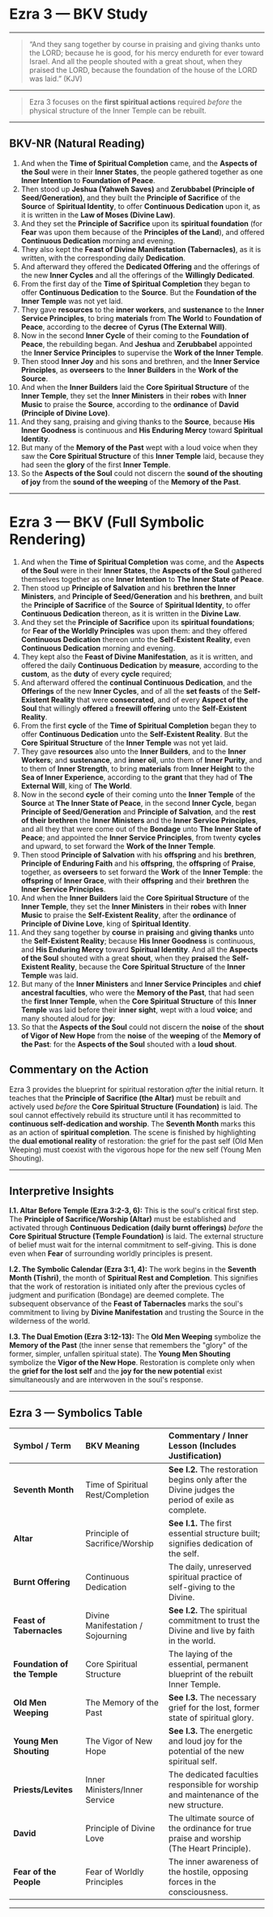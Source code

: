 # Ezra 3 — BKV Study


---
> “And they sang together by course in praising and giving thanks unto the LORD; because he is good, for his mercy endureth for ever toward Israel. And all the people shouted with a great shout, when they praised the LORD, because the foundation of the house of the LORD was laid.” (KJV)

---

>Ezra 3 focuses on the **first spiritual actions** required *before* the physical structure of the Inner Temple can be rebuilt.

---

## BKV-NR (Natural Reading)

1. And when the **Time of Spiritual Completion** came, and the **Aspects of the Soul** were in their **Inner States**, the people gathered together as one **Inner Intention** to **Foundation of Peace**.
2. Then stood up **Jeshua (Yahweh Saves)** and **Zerubbabel (Principle of Seed/Generation)**, and they built the **Principle of Sacrifice** of the **Source** of **Spiritual Identity**, to offer **Continuous Dedication** upon it, as it is written in the **Law of Moses (Divine Law)**.
3. And they set the **Principle of Sacrifice** upon its **spiritual foundation** (for **Fear** was upon them because of the **Principles of the Land**), and offered **Continuous Dedication** morning and evening.
4. They also kept the **Feast of Divine Manifestation (Tabernacles)**, as it is written, with the corresponding daily **Dedication**.
5. And afterward they offered the **Dedicated Offering** and the offerings of the new **Inner Cycles** and all the offerings of the **Willingly Dedicated**.
6. From the first day of the **Time of Spiritual Completion** they began to offer **Continuous Dedication** to the **Source**. But the **Foundation of the Inner Temple** was not yet laid.
7. They gave **resources** to the **inner workers**, and **sustenance** to the **Inner Service Principles**, to bring **materials** from **The World** to **Foundation of Peace**, according to the **decree** of **Cyrus (The External Will)**.
8. Now in the second **Inner Cycle** of their coming to the **Foundation of Peace**, the rebuilding began. And **Jeshua** and **Zerubbabel** appointed the **Inner Service Principles** to supervise the **Work of the Inner Temple**.
9. Then stood **Inner Joy** and his sons and brethren, and the **Inner Service Principles**, as **overseers** to the **Inner Builders** in the **Work of the Source**.
10. And when the **Inner Builders** laid the **Core Spiritual Structure** of the **Inner Temple**, they set the **Inner Ministers** in their **robes** with **Inner Music** to praise the **Source**, according to the **ordinance** of **David (Principle of Divine Love)**.
11. And they sang, praising and giving thanks to the **Source**, because **His Inner Goodness** is continuous and **His Enduring Mercy** toward **Spiritual Identity**.
12. But many of the **Memory of the Past** wept with a loud voice when they saw the **Core Spiritual Structure** of this **Inner Temple** laid, because they had seen the **glory** of the first **Inner Temple**.
13. So the **Aspects of the Soul** could not discern the **sound of the shouting of joy** from the **sound of the weeping** of the **Memory of the Past**.

---


# Ezra 3 — BKV (Full Symbolic Rendering)

1.  And when the **Time of Spiritual Completion** was come, and the **Aspects of the Soul** were in their **Inner States**, the **Aspects of the Soul** gathered themselves together as one **Inner Intention** to **The Inner State of Peace**.
2.  Then stood up **Principle of Salvation** and his **brethren the Inner Ministers**, and **Principle of Seed/Generation** and his **brethren**, and built the **Principle of Sacrifice** of the **Source** of **Spiritual Identity**, to offer **Continuous Dedication** thereon, as it is written in the **Divine Law**.
3.  And they set the **Principle of Sacrifice** upon its **spiritual foundations**; for **Fear of the Worldly Principles** was upon them: and they offered **Continuous Dedication** thereon unto the **Self-Existent Reality**, even **Continuous Dedication** morning and evening.
4.  They kept also the **Feast of Divine Manifestation**, as it is written, and offered the daily **Continuous Dedication** by **measure**, according to the **custom**, as the **duty** of every **cycle** required;
5.  And afterward offered the **continual Continuous Dedication**, and the **Offerings** of the new **Inner Cycles**, and of all the **set feasts** of the **Self-Existent Reality** that were **consecrated**, and of every **Aspect of the Soul** that willingly **offered** a **freewill offering** unto the **Self-Existent Reality**.
6.  From the first **cycle** of the **Time of Spiritual Completion** began they to offer **Continuous Dedication** unto the **Self-Existent Reality**. But the **Core Spiritual Structure** of the **Inner Temple** was not yet laid.
7.  They gave **resources** also unto the **Inner Builders**, and to the **Inner Workers**; and **sustenance**, and **inner oil**, unto them of **Inner Purity**, and to them of **Inner Strength**, to bring **materials** from **Inner Height** to the **Sea of Inner Experience**, according to the **grant** that they had of **The External Will**, king of **The World**.
8.  Now in the second **cycle** of their coming unto the **Inner Temple** of the **Source** at **The Inner State of Peace**, in the second **Inner Cycle**, began **Principle of Seed/Generation** and **Principle of Salvation**, and the **rest of their brethren** the **Inner Ministers** and the **Inner Service Principles**, and all they that were come out of the **Bondage** unto **The Inner State of Peace**; and appointed the **Inner Service Principles**, from twenty **cycles** and upward, to set forward the **Work of the Inner Temple**.
9.  Then stood **Principle of Salvation** with his **offspring** and his **brethren**, **Principle of Enduring Faith** and his **offspring**, the **offspring** of **Praise**, together, as **overseers** to set forward the **Work** of the **Inner Temple**: the **offspring** of **Inner Grace**, with their **offspring** and their **brethren** the **Inner Service Principles**.
10. And when the **Inner Builders** laid the **Core Spiritual Structure** of the **Inner Temple**, they set the **Inner Ministers** in their **robes** with **Inner Music** to praise the **Self-Existent Reality**, after the **ordinance** of **Principle of Divine Love**, king of **Spiritual Identity**.
11. And they sang together by **course** in **praising** and **giving thanks** unto the **Self-Existent Reality**; because **His Inner Goodness** is continuous, and **His Enduring Mercy** toward **Spiritual Identity**. And all the **Aspects of the Soul** shouted with a great **shout**, when they **praised** the **Self-Existent Reality**, because the **Core Spiritual Structure** of the **Inner Temple** was laid.
12. But many of the **Inner Ministers** and **Inner Service Principles** and **chief ancestral faculties**, who were the **Memory of the Past**, that had seen the **first Inner Temple**, when the **Core Spiritual Structure** of this **Inner Temple** was laid before their **inner sight**, wept with a loud **voice**; and many shouted aloud for **joy**:
13. So that the **Aspects of the Soul** could not discern the **noise** of the **shout of Vigor of New Hope** from the **noise** of the **weeping** of the **Memory of the Past**: for the **Aspects of the Soul** shouted with a **loud shout**.


## Commentary on the Action

Ezra 3 provides the blueprint for spiritual restoration *after* the initial return. It teaches that the **Principle of Sacrifice (the Altar)** must be rebuilt and actively used *before* the **Core Spiritual Structure (Foundation)** is laid. The soul cannot effectively rebuild its structure until it has recommitted to **continuous self-dedication and worship**. The **Seventh Month** marks this as an action of **spiritual completion**. The scene is finished by highlighting the **dual emotional reality** of restoration: the grief for the past self (Old Men Weeping) must coexist with the vigorous hope for the new self (Young Men Shouting).


---

## Interpretive Insights

**I.1. Altar Before Temple (Ezra 3:2-3, 6):** This is the soul's critical first step. The **Principle of Sacrifice/Worship (Altar)** must be established and activated through **Continuous Dedication (daily burnt offerings)** *before* the **Core Spiritual Structure (Temple Foundation)** is laid. The external structure of belief must wait for the internal commitment to self-giving. This is done even when **Fear** of surrounding worldly principles is present.

**I.2. The Symbolic Calendar (Ezra 3:1, 4):** The work begins in the **Seventh Month (Tishri)**, the month of **Spiritual Rest and Completion**. This signifies that the work of restoration is initiated only after the previous cycles of judgment and purification (Bondage) are deemed complete. The subsequent observance of the **Feast of Tabernacles** marks the soul's commitment to living by **Divine Manifestation** and trusting the Source in the wilderness of the world.

**I.3. The Dual Emotion (Ezra 3:12-13):** The **Old Men Weeping** symbolize the **Memory of the Past** (the inner sense that remembers the "glory" of the former, simpler, unfallen spiritual state). The **Young Men Shouting** symbolize the **Vigor of the New Hope**. Restoration is complete only when the **grief for the lost self** and the **joy for the new potential** exist simultaneously and are interwoven in the soul's response.

---

## Ezra 3 — Symbolics Table

| Symbol / Term | BKV Meaning | Commentary / Inner Lesson (Includes Justification) |
| :--- | :--- | :--- |
| **Seventh Month** | Time of Spiritual Rest/Completion | **See I.2.** The restoration begins only after the Divine judges the period of exile as complete. |
| **Altar** | Principle of Sacrifice/Worship | **See I.1.** The first essential structure built; signifies dedication of the self. |
| **Burnt Offering** | Continuous Dedication | The daily, unreserved spiritual practice of self-giving to the Divine. |
| **Feast of Tabernacles** | Divine Manifestation / Sojourning | **See I.2.** The spiritual commitment to trust the Divine and live by faith in the world. |
| **Foundation of the Temple** | Core Spiritual Structure | The laying of the essential, permanent blueprint of the rebuilt Inner Temple. |
| **Old Men Weeping** | The Memory of the Past | **See I.3.** The necessary grief for the lost, former state of spiritual glory. |
| **Young Men Shouting** | The Vigor of New Hope | **See I.3.** The energetic and loud joy for the potential of the new spiritual self. |
| **Priests/Levites** | Inner Ministers/Inner Service | The dedicated faculties responsible for worship and maintenance of the new structure. |
| **David** | Principle of Divine Love | The ultimate source of the ordinance for true praise and worship (The Heart Principle). |
| **Fear of the People** | Fear of Worldly Principles | The inner awareness of the hostile, opposing forces in the consciousness. |

---
